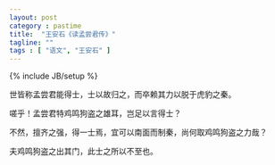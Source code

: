 ```yaml
---
layout: post
category : pastime
title:  "王安石《读孟尝君传》"
tagline: ""
tags : [ "语文", "王安石" ] 
---
```

{% include JB/setup %}

世皆称孟尝君能得士，士以故归之，而卒赖其力以脱于虎豹之秦。

嗟乎！孟尝君特鸡鸣狗盗之雄耳，岂足以言得士？

不然，擅齐之强，得一士焉，宜可以南面而制秦，尚何取鸡鸣狗盗之力哉？

夫鸡鸣狗盗之出其门，此士之所以不至也。 
